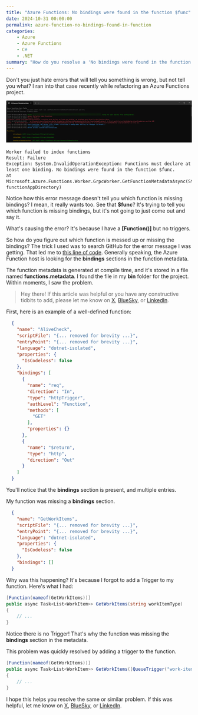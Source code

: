 ```yaml
---
title: "Azure Functions: No bindings were found in the function $func"
date: 2024-10-31 00:00:00
permalink: azure-function-no-bindings-found-in-function
categories:
    - Azure
    - Azure Functions
    - C#
    - .NET
summary: "How do you resolve a 'No bindings were found in the function $func' error when using Azure Functions?"
---
```


Don't you just hate errors that will tell you something is wrong, but not tell you what?  I ran into that case recently while refactoring an Azure Functions project.  

![No bindings found in function](./images/20241031-azure-functions-host-error.jpg)

```cli
Worker failed to index functions
Result: Failure
Exception: System.InvalidOperationException: Functions must declare at least one binding. No bindings were found in the function $func.
at Microsoft.Azure.Functions.Worker.GrpcWorker.GetFunctionMetadataAsync(String functionAppDirectory) 
```

Notice how this error message doesn't tell you which function is missing bindings?  I mean, it really wants too.  See that **$func**?  It's trying to tell you which function is missing bindings, but it's not going to just come out and say it.

What's causing the error? It's because I have a **[Function()]** but no triggers.  

So how do you figure out which function is messed up or missing the bindings?  The trick I used was to search GitHub for the error message I was getting.  That led me to [this line of code](https://github.com/Azure/azure-functions-dotnet-worker/blob/main/sdk/FunctionMetadataLoaderExtension/FunctionMetadataJsonReader.cs#L29).  Generally speaking, the Azure Function host is looking for the **bindings** sections in the function metadata.

The function metadata is generated at compile time, and it's stored in a file named **functions.metadata**.  I found the file in my **bin** folder for the project.  Within moments, I saw the problem.

> Hey there!  If this article was helpful or you have any constructive tidbits to add, please let me know on [X](https://x.com/1kevgriff), [BlueSky](https://bsky.social/@consultwithgriff), or [LinkedIn](https://www.linkedin.com/in/1kevgriff/).

First, here is an example of a well-defined function:

```json
  {
    "name": "AliveCheck",
    "scriptFile": "{... removed for brevity ...}",
    "entryPoint": "{... removed for brevity ...}",
    "language": "dotnet-isolated",
    "properties": {
      "IsCodeless": false
    },
    "bindings": [
      {
        "name": "req",
        "direction": "In",
        "type": "httpTrigger",
        "authLevel": "Function",
        "methods": [
          "GET"
        ],
        "properties": {}
      },
      {
        "name": "$return",
        "type": "http",
        "direction": "Out"
      }
    ]
  }
```

You'll notice that the **bindings** section is present, and multiple entries.

My function was missing a **bindings** section.

```json
  {
    "name": "GetWorkItems",
    "scriptFile": "{... removed for brevity ...}",
    "entryPoint": "{... removed for brevity ...}",
    "language": "dotnet-isolated",
    "properties": {
      "IsCodeless": false
    },
    "bindings": []
  }
```

Why was this happening?  It's because I forgot to add a Trigger to my function.  Here's what I had:

```csharp
[Function(nameof(GetWorkItems))]
public async Task<List<WorkItem>> GetWorkItems(string workItemType)
{
    // ...    
}
```

Notice there is no Trigger!  That's why the function was missing the **bindings** section in the metadata.

This problem was quickly resolved by adding a trigger to the function.

```csharp
[Function(nameof(GetWorkItems))]
public async Task<List<WorkItem>> GetWorkItems([QueueTrigger("work-items")] string workItemType)
{
    // ...
}
```

I hope this helps you resolve the same or similar problem.  If this was helpful, let me know on [X](https://x.com/1kevgriff), [BlueSky](https://bsky.app/profile/consultwithgriff.com), or [LinkedIn](https://www.linkedin.com/in/1kevgriff/).
